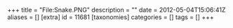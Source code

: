 +++
title = "File:Snake.PNG"
description = ""
date = 2012-05-04T15:06:41Z
aliases = []
[extra]
id = 11681
[taxonomies]
categories = []
tags = []
+++


